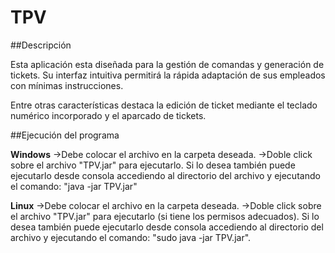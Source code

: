 # TPV

##Descripción

Esta aplicación esta diseñada para la gestión de comandas y 
generación de tickets. Su interfaz intuitiva permitirá la
rápida adaptación de sus empleados con mínimas instrucciones.
 
Entre otras características destaca la edición de ticket mediante
el teclado numérico incorporado y el aparcado de tickets.

##Ejecución del programa

**Windows**
->Debe colocar el archivo en la carpeta deseada.
->Doble click sobre el archivo "TPV.jar" para ejecutarlo.
Si lo desea también puede ejecutarlo desde consola accediendo al 
directorio del archivo y ejecutando el comando:
"java -jar TPV.jar"

**Linux**
->Debe colocar el archivo en la carpeta deseada.
->Doble click sobre el archivo "TPV.jar" para ejecutarlo 
(si tiene los permisos adecuados). Si lo desea también puede
 ejecutarlo desde consola accediendo al directorio del archivo 
y ejecutando el comando: "sudo java -jar TPV.jar".
